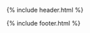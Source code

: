 {% include header.html %}

<div class="search-results-header">
  <div id="search-input"></div>
</div>

<div class="search-results container">

  <div id="stats"></div>
  <div id="hits"></div>
  <div id="pagination"></div>

</div><!-- container -->

<link rel="stylesheet" href="https://cdn.jsdelivr.net/instantsearch.js/1/instantsearch.min.css">
<script src="https://cdn.jsdelivr.net/instantsearch.js/1/instantsearch.min.js"></script>

<script>

  app({
    appId: "{{ site.algolia.application_id }}",
    apiKey: "{{ site.algolia.api_key }}",
    indexName: "{{ site.algolia.index_name }}",
    urlSync: true
  });



  function app(opts) {
    var switcher = document.getElementsByClassName('version-switcher')[0];
    var ver = String( switcher.dataset.version );
    const search = instantsearch({
      appId: opts.appId,
      apiKey: opts.apiKey,
      indexName: opts.indexName,
      urlSync: true,
      searchParameters: {

        facetsRefinements: {
          guide_version: [ ver ],
        },
        facets: ['guide_version'],
      }
    });

    search.addWidget(
      instantsearch.widgets.searchBox({
        container: '#search-input',
        placeholder: 'Search',
      })
    );

    search.addWidget(
      instantsearch.widgets.hits({
        container: '#hits',
        hitsPerPage: 10,
        templates: {
          item: function ( item ) {
            var title_highlighted = item._highlightResult.title;
            var title_plain = item.title;
            var url = item.url;
            // Check if we can show title, if not - at least show URL
            if (typeof title_highlighted !== 'undefined') {
              title = title_highlighted.value;
            } else if (typeof title_plain !== 'undefined') {
              title = title_plain;
            } else {
              title = url;
            }
            var link = '<a href="' + url + '">' + title +'</a>';

            return '<div class="hit"><h2 class="hit-name">'+ link + '</h2><div class="hit-content">'+ item._highlightResult.text.value + '</div></div>';
          },
          empty: function ( query ) {
            return '<div id="no-results-message"><p>No results for the search <em>"' + query.query +'"</em>.</p></div>';
          },
        },
      })
    );

    search.addWidget(
      instantsearch.widgets.stats({
        container: '#stats',
      })
    );




    search.addWidget(
      instantsearch.widgets.pagination({
        container: '#pagination',
        scrollTo: '#search-input',
      })
    );

    search.start();
  }

</script>



{% include footer.html %}
